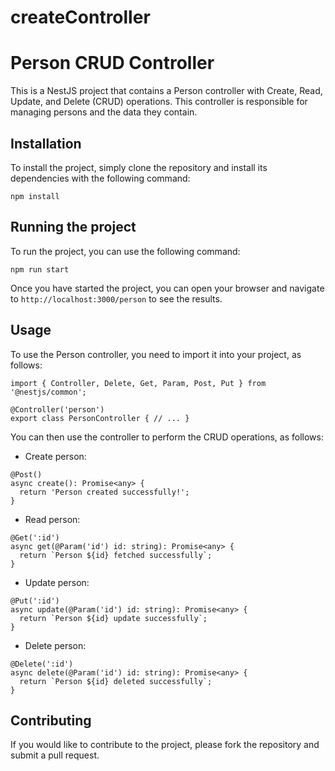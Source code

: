 # createController
# Person CRUD Controller

This is a NestJS project that contains a Person controller with Create, Read, Update, and Delete (CRUD) operations. This controller is responsible for managing persons and the data they contain.

## Installation

To install the project, simply clone the repository and install its dependencies with the following command:

```
npm install
```

## Running the project

To run the project, you can use the following command:

```
npm run start
```

Once you have started the project, you can open your browser and navigate to `http://localhost:3000/person` to see the results.

## Usage

To use the Person controller, you need to import it into your project, as follows:

```
import { Controller, Delete, Get, Param, Post, Put } from '@nestjs/common';

@Controller('person')
export class PersonController { // ... }
```

You can then use the controller to perform the CRUD operations, as follows:

* Create person:

```
@Post()
async create(): Promise<any> {
  return 'Person created successfully!';
}
```

* Read person:

```
@Get(':id')
async get(@Param('id') id: string): Promise<any> {
  return `Person ${id} fetched successfully`;
}
```

* Update person:

```
@Put(':id')
async update(@Param('id') id: string): Promise<any> {
  return `Person ${id} update successfully`;
}
```

* Delete person:

```
@Delete(':id')
async delete(@Param('id') id: string): Promise<any> {
  return `Person ${id} deleted successfully`;
}
```

## Contributing

If you would like to contribute to the project, please fork the repository and submit a pull request.
